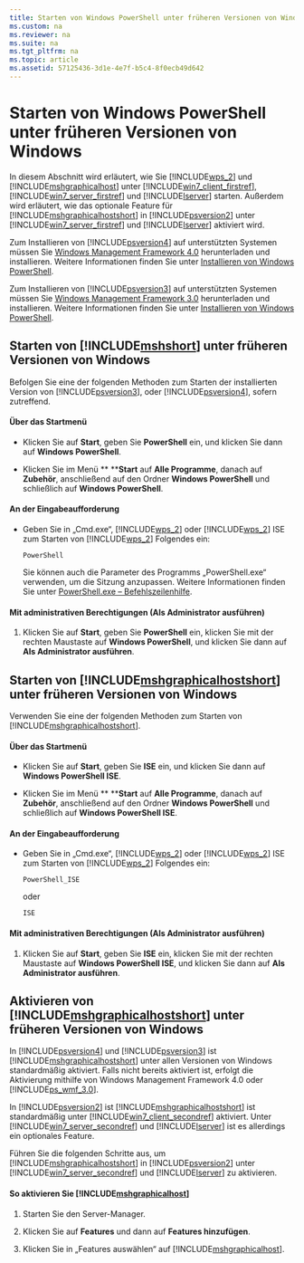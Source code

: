 ```yaml
---
title: Starten von Windows PowerShell unter früheren Versionen von Windows
ms.custom: na
ms.reviewer: na
ms.suite: na
ms.tgt_pltfrm: na
ms.topic: article
ms.assetid: 57125436-3d1e-4e7f-b5c4-8f0ecb49d642
---
```

# Starten von Windows PowerShell unter früheren Versionen von Windows
In diesem Abschnitt wird erläutert, wie Sie [!INCLUDE[wps_2](../Token/wps_2_md.md)] und [!INCLUDE[mshgraphicalhost](../Token/mshgraphicalhost_md.md)] unter [!INCLUDE[win7_client_firstref](../Token/win7_client_firstref_md.md)], [!INCLUDE[win7_server_firstref](../Token/win7_server_firstref_md.md)] und [!INCLUDE[lserver](../Token/lserver_md.md)] starten. Außerdem wird erläutert, wie das optionale Feature für [!INCLUDE[mshgraphicalhostshort](../Token/mshgraphicalhostshort_md.md)] in [!INCLUDE[psversion2](../Token/psversion2_md.md)] unter [!INCLUDE[win7_server_firstref](../Token/win7_server_firstref_md.md)] und [!INCLUDE[lserver](../Token/lserver_md.md)] aktiviert wird.

Zum Installieren von [!INCLUDE[psversion4](../Token/psversion4_md.md)] auf unterstützten Systemen müssen Sie [Windows Management Framework 4.0](http://go.microsoft.com/fwlink/?LinkID=293881) herunterladen und installieren. Weitere Informationen finden Sie unter [Installieren von Windows PowerShell](../Topic/Installing-Windows-PowerShell.md).

Zum Installieren von [!INCLUDE[psversion3](../Token/psversion3_md.md)] auf unterstützten Systemen müssen Sie [Windows Management Framework 3.0](http://go.microsoft.com/fwlink/?LinkID=240290) herunterladen und installieren. Weitere Informationen finden Sie unter [Installieren von Windows PowerShell](../Topic/Installing-Windows-PowerShell.md).

## Starten von [!INCLUDE[mshshort](../Token/mshshort_md.md)] unter früheren Versionen von Windows
Befolgen Sie eine der folgenden Methoden zum Starten der installierten Version von [!INCLUDE[psversion3](../Token/psversion3_md.md)], oder [!INCLUDE[psversion4](../Token/psversion4_md.md)], sofern zutreffend.

#### Über das Startmenü

-   Klicken Sie auf **Start**, geben Sie **PowerShell** ein, und klicken Sie dann auf **Windows PowerShell**.

-   Klicken Sie im Menü ** ****Start** auf **Alle Programme**, danach auf **Zubehör**, anschließend auf den Ordner **Windows PowerShell** und schließlich auf **Windows PowerShell**.

#### An der Eingabeaufforderung

-   Geben Sie in „Cmd.exe“, [!INCLUDE[wps_2](../Token/wps_2_md.md)] oder [!INCLUDE[wps_2](../Token/wps_2_md.md)] ISE zum Starten von [!INCLUDE[wps_2](../Token/wps_2_md.md)] Folgendes ein:

    ```
    PowerShell
    ```

    Sie können auch die Parameter des Programms „PowerShell.exe“ verwenden, um die Sitzung anzupassen. Weitere Informationen finden Sie unter [PowerShell.exe – Befehlszeilenhilfe](../Topic/PowerShell.exe-Command-Line-Help.md).

#### Mit administrativen Berechtigungen (Als Administrator ausführen)

1.  Klicken Sie auf **Start**, geben Sie **PowerShell** ein, klicken Sie mit der rechten Maustaste auf **Windows PowerShell**, und klicken Sie dann auf **Als Administrator ausführen**.

## Starten von [!INCLUDE[mshgraphicalhostshort](../Token/mshgraphicalhostshort_md.md)] unter früheren Versionen von Windows
Verwenden Sie eine der folgenden Methoden zum Starten von [!INCLUDE[mshgraphicalhostshort](../Token/mshgraphicalhostshort_md.md)].

#### Über das Startmenü

-   Klicken Sie auf **Start**, geben Sie **ISE** ein, und klicken Sie dann auf **Windows PowerShell ISE**.

-   Klicken Sie im Menü ** ****Start** auf **Alle Programme**, danach auf **Zubehör**, anschließend auf den Ordner **Windows PowerShell** und schließlich auf **Windows PowerShell ISE**.

#### An der Eingabeaufforderung

-   Geben Sie in „Cmd.exe“, [!INCLUDE[wps_2](../Token/wps_2_md.md)] oder [!INCLUDE[wps_2](../Token/wps_2_md.md)] ISE zum Starten von [!INCLUDE[wps_2](../Token/wps_2_md.md)] Folgendes ein:

    ```
    PowerShell_ISE
    ```

    oder

    ```
    ISE
    ```

#### Mit administrativen Berechtigungen (Als Administrator ausführen)

1.  Klicken Sie auf **Start**, geben Sie **ISE** ein, klicken Sie mit der rechten Maustaste auf **Windows PowerShell ISE**, und klicken Sie dann auf **Als Administrator ausführen**.

## Aktivieren von [!INCLUDE[mshgraphicalhostshort](../Token/mshgraphicalhostshort_md.md)] unter früheren Versionen von Windows
In [!INCLUDE[psversion4](../Token/psversion4_md.md)] und [!INCLUDE[psversion3](../Token/psversion3_md.md)] ist [!INCLUDE[mshgraphicalhostshort](../Token/mshgraphicalhostshort_md.md)] unter allen Versionen von Windows standardmäßig aktiviert. Falls nicht bereits aktiviert ist, erfolgt die Aktivierung mithilfe von Windows Management Framework 4.0 oder [!INCLUDE[ps_wmf_3.0](../Token/ps_wmf_3.0_md.md)].

In [!INCLUDE[psversion2](../Token/psversion2_md.md)] ist [!INCLUDE[mshgraphicalhostshort](../Token/mshgraphicalhostshort_md.md)] ist standardmäßig unter [!INCLUDE[win7_client_secondref](../Token/win7_client_secondref_md.md)] aktiviert. Unter [!INCLUDE[win7_server_secondref](../Token/win7_server_secondref_md.md)] und [!INCLUDE[lserver](../Token/lserver_md.md)] ist es allerdings ein optionales Feature.

Führen Sie die folgenden Schritte aus, um [!INCLUDE[mshgraphicalhostshort](../Token/mshgraphicalhostshort_md.md)] in [!INCLUDE[psversion2](../Token/psversion2_md.md)] unter [!INCLUDE[win7_server_secondref](../Token/win7_server_secondref_md.md)] und [!INCLUDE[lserver](../Token/lserver_md.md)] zu aktivieren.

#### So aktivieren Sie [!INCLUDE[mshgraphicalhost](../Token/mshgraphicalhost_md.md)]

1.  Starten Sie den Server-Manager.

2.  Klicken Sie auf **Features** und dann auf **Features hinzufügen**.

3.  Klicken Sie in „Features auswählen“ auf [!INCLUDE[mshgraphicalhost](../Token/mshgraphicalhost_md.md)].



<!--HONumber=Apr16_HO1-->


